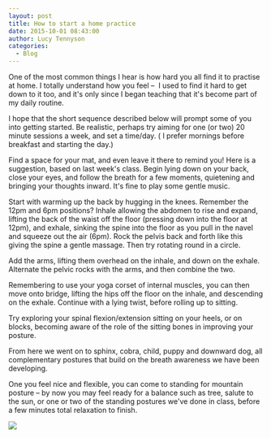 ```yaml
---
layout: post
title: How to start a home practice
date: 2015-10-01 08:43:00
author: Lucy Tennyson
categories:
  - Blog
---
```



One of the most common things I hear is how hard you all find it to practise at home. I totally understand how you feel – &nbsp;I used to find it hard to get down to it too, and it's only since I began teaching that it's become part of my daily routine.

I hope that the short sequence described below will prompt some of you into getting started. Be realistic, perhaps try aiming for one (or two) 20 minute sessions a week, and set a time/day. ( I prefer mornings before breakfast and starting the day.)

Find a space for your mat, and even leave it there to remind you! Here is a suggestion, based on last week's class. Begin lying down on your back, close your eyes, and follow the breath for a few moments, quietening and bringing your thoughts inward. It's fine to play some gentle music.

Start with warming up the back by hugging in the knees. Remember the 12pm and 6pm positions? Inhale allowing the abdomen to rise and expand, lifting the back of the waist off the floor (pressing down into the floor at 12pm), and exhale, sinking the spine into the floor as you pull in the navel and squeeze out the air (6pm). Rock the pelvis back and forth like this giving the spine a gentle massage. Then try rotating round in a circle.

Add the arms, lifting them overhead on the inhale, and down on the exhale. Alternate the pelvic rocks with the arms, and then combine the two.

Remembering to use your yoga corset of internal muscles, you can then move onto bridge, lifting the hips off the floor on the inhale, and descending on the exhale. Continue with a lying twist, before rolling up to sitting.

Try exploring your spinal flexion/extension sitting on your heels, or on blocks, becoming aware of the role of the sitting bones in improving your posture.

From here we went on to sphinx, cobra, child, puppy and downward dog, all complementary postures that build on the breath awareness we have been developing.

One you feel nice and flexible, you can come to standing for mountain posture – by now you may feel ready for a balance such as tree, salute to the sun, or one or two of the standing postures we've done in class, before a few minutes total relaxation to finish.&nbsp;

![](http://www.lucytennyson.com/userfiles/yogascan12Oct.jpg)